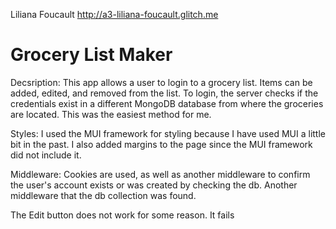 
Liliana Foucault
http://a3-liliana-foucault.glitch.me

Grocery List Maker
=

Decsription: This app allows a user to login to a grocery list. Items can be added, edited, and removed from the list. To login, the server checks if the credentials exist in a different MongoDB database from where the groceries are located. This was the easiest method for me.

Styles: I used the MUI framework for styling because I have used MUI a little bit in the past. I also added margins to the page since the MUI framework did not include it.

Middleware:
Cookies are used, as well as another middleware to confirm the user's account exists or was created by checking the db.
Another middleware that the db collection was found. 

The Edit button does not work for some reason. It fails 

